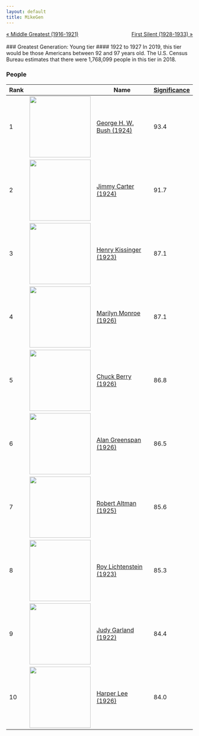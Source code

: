 ```yaml
---
layout: default
title: MikeGen
---
```

<div style="overflow: hidden"><a href="/mike-gen/generations/greatest-middle.html" class="previous" style="float: left !important">&laquo; Middle Greatest (1916-1921)</a><a href="/mike-gen/generations/silent-first.html" class="next" style="float: right !important">First Silent (1928-1933) &raquo;</a></div>
<br>
### Greatest Generation: Young tier
#### 1922 to 1927
In 2019, this tier would be those Americans between 92 and 97 years old. The U.S. Census Bureau estimates that there were 1,768,099 people in this tier in 2018. 

### People

Rank |     | Name                               | <a href="/mike-gen/FAQ.html#Significance">Significance</a> 
---- | --- | ---------------------------------- | -------- 
1    | <img src="https://upload.wikimedia.org/wikipedia/commons/9/90/George_H._W._Bush%2C_President_of_the_United_States%2C_1989_official_portrait_%28cropped%29.jpg" width="165" /> | [George H. W. Bush (1924)](https://en.wikipedia.org/wiki/George_H._W._Bush) | 93.4
2    | <img src="https://upload.wikimedia.org/wikipedia/commons/5/5a/JimmyCarterPortrait2.jpg" width="165" /> | [Jimmy Carter (1924)](https://en.wikipedia.org/wiki/Jimmy_Carter) | 91.7
3    | <img src="https://upload.wikimedia.org/wikipedia/commons/3/3a/Henry_Kissinger_Shankbone_Metropolitan_Opera_2009.jpg" width="165" /> | [Henry Kissinger (1923)](https://en.wikipedia.org/wiki/Henry_Kissinger) | 87.1
4    | <img src="https://upload.wikimedia.org/wikipedia/commons/4/4e/Monroecirca1953.jpg" width="165" /> | [Marilyn Monroe (1926)](https://en.wikipedia.org/wiki/Marilyn_Monroe) | 87.1
5    | <img src="https://upload.wikimedia.org/wikipedia/commons/2/20/Chuck_Berry_1957.jpg" width="165" /> | [Chuck Berry (1926)](https://en.wikipedia.org/wiki/Chuck_Berry) | 86.8
6    | <img src="https://upload.wikimedia.org/wikipedia/commons/e/e9/Alan_Greenspan_color_photo_portrait.jpg" width="165" /> | [Alan Greenspan (1926)](https://en.wikipedia.org/wiki/Alan_Greenspan) | 86.5
7    | <img src="https://upload.wikimedia.org/wikipedia/commons/9/93/Robert_Altman_02_%28cropped%29.jpg" width="165" /> | [Robert Altman (1925)](https://en.wikipedia.org/wiki/Robert_Altman) | 85.6
8    | <img src="https://upload.wikimedia.org/wikipedia/commons/4/4f/Roy_Lichtenstein.jpg" width="165" /> | [Roy Lichtenstein (1923)](https://en.wikipedia.org/wiki/Roy_Lichtenstein) | 85.3
9    | <img src="https://upload.wikimedia.org/wikipedia/commons/4/46/Judy_Garland_1943_publicity_photo.jpg" width="165" /> | [Judy Garland (1922)](https://en.wikipedia.org/wiki/Judy_Garland) | 84.4
10   | <img src="https://upload.wikimedia.org/wikipedia/commons/5/5f/HarperLee_2007Nov05.jpg" width="165" /> | [Harper Lee (1926)](https://en.wikipedia.org/wiki/Harper_Lee) | 84.0
